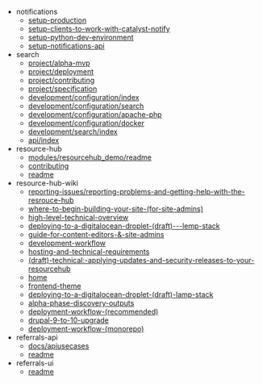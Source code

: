 - notifications
  - [setup-production](notifications/setup-production)
  - [setup-clients-to-work-with-catalyst-notify](notifications/setup-clients-to-work-with-catalyst-notify)
  - [setup-python-dev-environment](notifications/setup-python-dev-environment)
  - [setup-notifications-api](notifications/setup-notifications-api)
- search
  - [project/alpha-mvp](search/project/alpha-mvp)
  - [project/deployment](search/project/deployment)
  - [project/contributing](search/project/contributing)
  - [project/specification](search/project/specification)
  - [development/configuration/index](search/development/configuration/index)
  - [development/configuration/search](search/development/configuration/search)
  - [development/configuration/apache-php](search/development/configuration/apache-php)
  - [development/configuration/docker](search/development/configuration/docker)
  - [development/search/index](search/development/search/index)
  - [api/index](search/api/index)
- resource-hub
  - [modules/resourcehub_demo/readme](resource-hub/modules/resourcehub_demo/readme)
  - [contributing](resource-hub/contributing)
  - [readme](resource-hub/readme)
- resource-hub-wiki
  - [reporting-issues/reporting-problems-and-getting-help-with-the-resrouce-hub](resource-hub-wiki/reporting-issues/reporting-problems-and-getting-help-with-the-resrouce-hub)
  - [where-to-begin-building-your-site-(for-site-admins)](resource-hub-wiki/where-to-begin-building-your-site-(for-site-admins))
  - [high-level-technical-overview](resource-hub-wiki/high-level-technical-overview)
  - [deploying-to-a-digitalocean-droplet-(draft)---lemp-stack](resource-hub-wiki/deploying-to-a-digitalocean-droplet-(draft)---lemp-stack)
  - [guide-for-content-editors-&-site-admins](resource-hub-wiki/guide-for-content-editors-&-site-admins)
  - [development-workflow](resource-hub-wiki/development-workflow)
  - [hosting-and-technical-requirements](resource-hub-wiki/hosting-and-technical-requirements)
  - [(draft)-technical:-applying-updates-and-security-releases-to-your-resourcehub](resource-hub-wiki/(draft)-technical:-applying-updates-and-security-releases-to-your-resourcehub)
  - [home](resource-hub-wiki/home)
  - [frontend-theme](resource-hub-wiki/frontend-theme)
  - [deploying-to-a-digitalocean-droplet-(draft)-lamp-stack](resource-hub-wiki/deploying-to-a-digitalocean-droplet-(draft)-lamp-stack)
  - [alpha-phase-discovery-outputs](resource-hub-wiki/alpha-phase-discovery-outputs)
  - [deployment-workflow-(recommended)](resource-hub-wiki/deployment-workflow-(recommended))
  - [drupal-9-to-10-upgrade](resource-hub-wiki/drupal-9-to-10-upgrade)
  - [deployment-workflow-(monorepo)](resource-hub-wiki/deployment-workflow-(monorepo))
- referrals-api
  - [docs/apiusecases](referrals-api/docs/apiusecases)
  - [readme](referrals-api/readme)
- referrals-ui
  - [readme](referrals-ui/readme)
